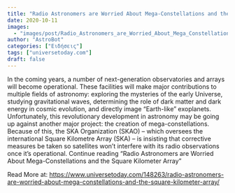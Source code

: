 ```yaml
---
title: "Radio Astronomers are Worried About Mega-Constellations and the Square Kilometer Array"
date: 2020-10-11
images:
  - "images/post/Radio_Astronomers_are_Worried_About_Mega_Constellations_and_the_Square_Kilometer_Array.jpg"
author: "AstroBot"
categories: ["Ειδήσεις"]
tags: ["universetoday.com"]
draft: false
---
```


 In the coming years, a number of next-generation observatories and arrays will become operational. These facilities will make major contributions to multiple fields of astronomy: exploring the mysteries of the early Universe, studying gravitational waves, determining the role of dark matter and dark energy in cosmic evolution, and directly image “Earth-like” exoplanets.  Unfortunately, this revolutionary development in astronomy may be going up against another major project: the creation of mega-constellations. Because of this, the SKA Organization (SKAO) – which oversees the international Square Kilometre Array (SKA) – is insisting that corrective measures be taken so satellites won’t interfere with its radio observations once it’s operational. Continue reading “Radio Astronomers are Worried About Mega-Constellations and the Square Kilometer Array” 

Read More at: https://www.universetoday.com/148263/radio-astronomers-are-worried-about-mega-constellations-and-the-square-kilometer-array/
